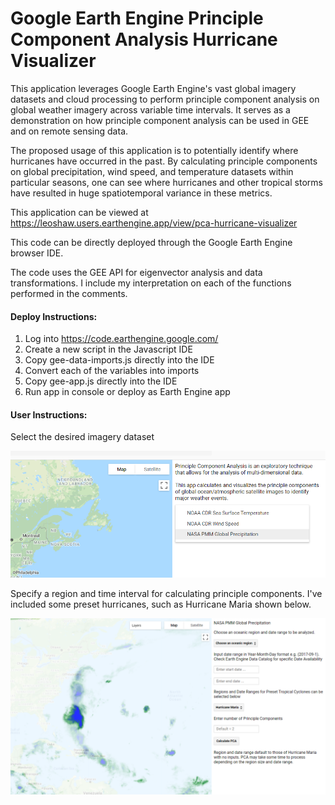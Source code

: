 # Google Earth Engine Principle Component Analysis Hurricane Visualizer

This application leverages Google Earth Engine's vast global imagery datasets and cloud processing to perform principle component analysis on global weather imagery across variable time intervals. It serves as a demonstration on how principle component analysis can be used in GEE and on remote sensing data. 

The proposed usage of this application is to potentially identify where hurricanes have occurred in the past. By calculating principle components on global precipitation, wind speed, and temperature datasets within particular seasons, one can see where hurricanes and other tropical storms have resulted in huge spatiotemporal variance in these metrics. 

This application can be viewed at https://leoshaw.users.earthengine.app/view/pca-hurricane-visualizer

This code can be directly deployed through the Google Earth Engine browser IDE. 

The code uses the GEE API for eigenvector analysis and data transformations. I include my interpretation on each of the functions performed in the comments.

#### Deploy Instructions:

1. Log into https://code.earthengine.google.com/
2. Create a new script in the Javascript IDE
3. Copy gee-data-imports.js directly into the IDE
4. Convert each of the variables into imports
5. Copy gee-app.js directly into the IDE
6. Run app in console or deploy as Earth Engine app

#### User Instructions:

Select the desired imagery dataset

<img src="gee-app-img1.png" alt="Screenshot of GEE App" width="600"/> 

Specify a region and time interval for calculating principle components. I've included some preset hurricanes, such as Hurricane Maria shown below.

!["Screenshot of GEE App"](gee-app-img2.png)
